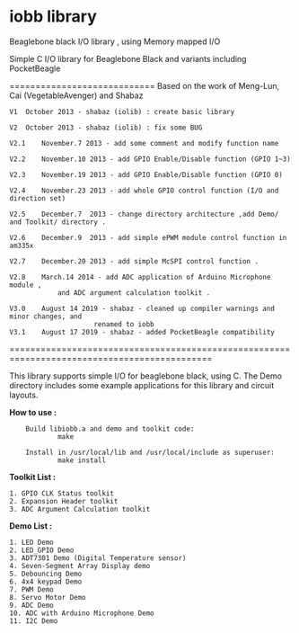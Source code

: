 iobb library
============

Beaglebone black I/O library , using Memory mapped I/O

Simple C I/O library for Beaglebone Black and variants including PocketBeagle

============================
Based on the work of Meng-Lun, Cai (VegetableAvenger) and Shabaz

	V1 	October 2013 - shabaz (iolib) : create basic library 

	V2 	October 2013 - shabaz (iolib) : fix some BUG

	V2.1	November.7 2013 - add some comment and modify function name

	V2.2	November.10 2013 - add GPIO Enable/Disable function (GPIO 1~3)

	V2.3	November.19 2013 - add GPIO Enable/Disable function (GPIO 0)

	V2.4	November.23 2013 - add whole GPIO control function (I/O and direction set)

	V2.5	December.7  2013 - change directory architecture ,add Demo/ and Toolkit/ directory .

	V2.6	December.9  2013 - add simple ePWM module control function in am335x

	V2.7	December.20 2013 - add simple McSPI control function .

	V2.8	March.14 2014 - add ADC application of Arduino Microphone module ,
				and ADC argument calculation toolkit .

	V3.0	August 14 2019 - shabaz - cleaned up compiler warnings and minor changes, and
		                 renamed to iobb
	V3.1	August 17 2019 - shabaz - added PocketBeagle compatibility


=============================================================================================

This library supports simple I/O for beaglebone black, using C.
The Demo directory includes some example applications for this library and circuit layouts.


**How to use :**

        Build libiobb.a and demo and toolkit code:
                make

        Install in /usr/local/lib and /usr/local/include as superuser:
                make install


**Toolkit List :**

	1. GPIO CLK Status toolkit
	2. Expansion Header toolkit
	3. ADC Argument Calculation toolkit


**Demo List :**

	1. LED Demo
	2. LED_GPIO Demo
	3. ADT7301 Demo (Digital Temperature sensor)
	4. Seven-Segment Array Display demo
	5. Debouncing Demo
	6. 4x4 keypad Demo
	7. PWM Demo
	8. Servo Motor Demo
	9. ADC Demo
	10. ADC with Arduino Microphone Demo
	11. I2C Demo
	




